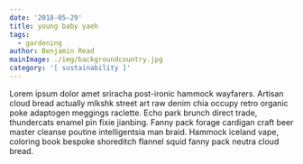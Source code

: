 ```yaml
---
date: '2018-05-29'
title: young baby yaeh
tags:
  - gardening
author: Benjamin Read
mainImage: ./img/backgroundcountry.jpg
category: '[ sustainability ]'
---
```

Lorem ipsum dolor amet sriracha post-ironic hammock wayfarers. Artisan cloud bread actually mlkshk street art raw denim chia occupy retro organic poke adaptogen meggings raclette. Echo park brunch direct trade, thundercats enamel pin fixie jianbing. Fanny pack forage cardigan craft beer master cleanse poutine intelligentsia man braid. Hammock iceland vape, coloring book bespoke shoreditch flannel squid fanny pack neutra cloud bread.
